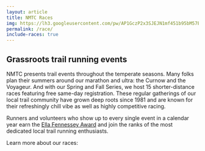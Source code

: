```yaml
---
layout: article
title: NMTC Races
img: https://lh3.googleusercontent.com/pw/AP1GczP2x3SJEJN1mf451b95bM57EKgtUchV849hA_qfkq470ZMd2hnDjfsUKonC2DWH32hERakAMUncmNTknmzSIs577PX66xyeG5SCaHxZdQRwzweic0o=w2400
permalink: /race/
include-races: true
---
```


## Grassroots trail running events

NMTC presents trail events throughout the temperate seasons. Many folks plan their summers around our marathon and ultra: the Curnow and the Voyageur. And with our Spring and Fall Series, we host 15 shorter-distance races featuring free same-day registration. These regular gatherings of our local trail community have grown deep roots since 1981 and are known for their refreshingly chill vibe as well as highly competitive racing.

Runners and volunteers who show up to every single event in a calendar year earn the [Ella Fennessey Award](/fennessey-award) and join the ranks of the most dedicated local trail running enthusiasts.

Learn more about our races:
